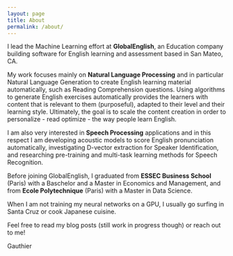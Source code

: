 ```yaml
---
layout: page
title: About
permalink: /about/
---
```


I lead the Machine Learning effort at **GlobalEnglish**, an Education company building software for English learning and assessment based in San Mateo, CA. 

My work focuses mainly on **Natural Language Processing** and in particular Natural Language Generation to create English learning material automatically, such as Reading Comprehension questions. Using algorithms to generate English exercises automatically provides the learners with content that is relevant to them (purposeful), adapted to their level and their learning style. Ultimately, the goal is to scale the content creation in order to personalize - read optimize - the way people learn English.

I am also very interested in **Speech Processing** applications and in this respect I am developing acoustic models to score English pronunciation automatically, investigating D-vector extraction for Speaker Identification, and researching pre-training and multi-task learning methods for Speech Recognition.
 
Before joining GlobalEnglish, I graduated from **ESSEC Business School** (Paris) with a Baschelor and a Master in Economics and Management, and from **Ecole Polytechnique** (Paris) with a Master in Data Science.

When I am not training my neural networks on a GPU, I usually go surfing in Santa Cruz or cook Japanese cuisine.

Feel free to read my blog posts (still work in progress though) or reach out to me!

Gauthier
